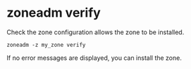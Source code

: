 # zoneadm verify

Check the zone configuration allows the zone to be installed.

	zoneadm -z my_zone verify

If no error messages are displayed, you can install the zone.
